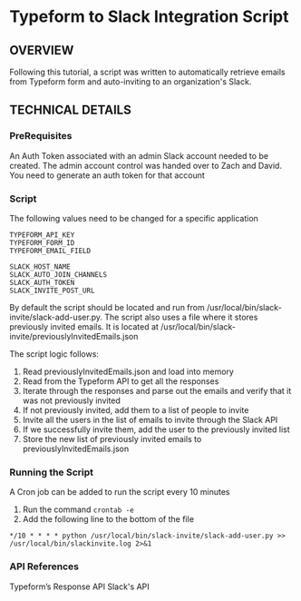 # Typeform to Slack Integration Script

## OVERVIEW
Following this tutorial, a script was written to automatically retrieve emails from Typeform form and auto-inviting to an organization's Slack.

## TECHNICAL DETAILS
### PreRequisites
An Auth Token associated with an admin Slack account needed to be created.  The admin account control was handed over to Zach and David.   You need to generate an auth token for that account

### Script
The following values need to be changed for a specific application
```
TYPEFORM_API_KEY
TYPEFORM_FORM_ID
TYPEFORM_EMAIL_FIELD

SLACK_HOST_NAME
SLACK_AUTO_JOIN_CHANNELS
SLACK_AUTH_TOKEN
SLACK_INVITE_POST_URL
```
By default the script should be located and run from /usr/local/bin/slack-invite/slack-add-user.py.
The script also uses a file where it stores previously invited emails.  It is located at /usr/local/bin/slack-invite/previouslyInvitedEmails.json

The script logic follows:
1. Read previouslyInvitedEmails.json and load into memory
2. Read from the Typeform API to get all the responses
3. Iterate through the responses and parse out the emails and verify that it was not previously invited
4. If not previously invited, add them to a list of people to invite
5. Invite all the users in the list of emails to invite through the Slack API
6. If we successfully invite them, add the user to the previously invited list
7. Store the new list of previously invited emails to previouslyInvitedEmails.json

### Running the Script
A Cron job can be added to run the script every 10 minutes
1. Run the command `crontab -e`
2. Add the following line to the bottom of the file
```
*/10 * * * * python /usr/local/bin/slack-invite/slack-add-user.py >> /usr/local/bin/slackinvite.log 2>&1
```

### API References
Typeform’s Response API
Slack's API

